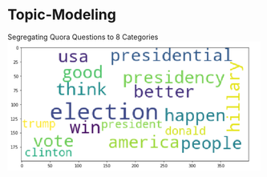 # Topic-Modeling
Segregating Quora Questions to 8 Categories
![](https://github.com/Jash271/Topic-Modeling/blob/master/Demo.png)
